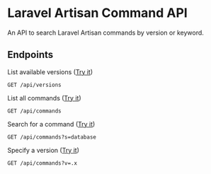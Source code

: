 # Laravel Artisan Command API
An API to search Laravel Artisan commands by version or keyword.
## Endpoints
List available versions ([Try it](https://artisan-api.vercel.app/api/versions))
```
GET /api/versions
```
List all commands ([Try it](https://artisan-api.vercel.app/api/commands))
```
GET /api/commands
```
Search for a command ([Try it](https://artisan-api.vercel.app/api/commands?s=database))
```
GET /api/commands?s=database
```
Specify a version ([Try it](https://artisan-api.vercel.app/api/commands?v=.x))
```
GET /api/commands?v=.x
